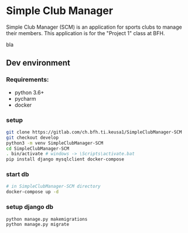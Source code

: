 # Simple Club Manager

Simple Club Manager (SCM) is an application for sports clubs to manage their members.
This application is for the "Project 1" class at BFH.

bla

## Dev environment

### Requirements:

- python 3.6+
- pycharm
- docker

### setup

```bash
git clone https://gitlab.com/ch.bfh.ti.keusa1/SimpleClubManager-SCM
git checkout develop
python3 -m venv SimpleClubManager-SCM
cd SimpleClubManager-SCM
. bin/activate # windows -> \Scripts\activate.bat
pip install django mysqlclient docker-compose
```

### start db

```bash
# in SimpleClubManager-SCM directory
docker-compose up -d
```

### setup django db

```bash
python manage.py makemigrations
python manage.py migrate
```
